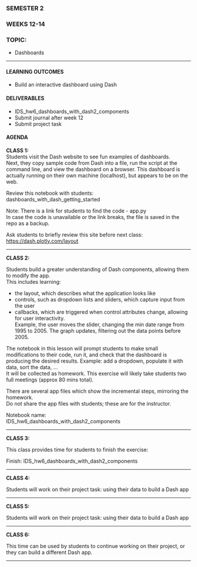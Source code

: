 ### SEMESTER 2
### WEEKS 12-14
### TOPIC: 
- Dashboards

---  

#### LEARNING OUTCOMES
- Build an interactive dashboard using Dash

#### DELIVERABLES
- IDS_hw6_dashboards_with_dash2_components
- Submit journal after week 12
- Submit project task

#### AGENDA

**CLASS 1:**  
Students visit the Dash website to see fun examples of dashboards.  
Next, they copy sample code from Dash into a file, run the script at the command line, and view the dashboard on a browser.
This dashboard is actually running on their own machine (localhost), but appears to be on the web.

Review this notebook with students:  
dashboards_with_dash_getting_started

Note: There is a link for students to find the code - app.py    
In case the code is unavailable or the link breaks, the file is saved in the repo as a backup.

Ask students to briefly review this site before next class:  
https://dash.plotly.com/layout

---

**CLASS 2:**    

Students build a greater understanding of Dash components, allowing them to modify the app.  
This includes learning:  
- the layout, which describes what the application looks like
- controls, such as dropdown lists and sliders, which capture input from the user
- callbacks, which are triggered when control attributes change, allowing for user interactivity.  
Example, the user moves the slider, changing the min date range from 1995 to 2005. The graph updates, filtering out the data points before 2005.

The notebook in this lesson will prompt students to make small modifications to their code, run it, and check that the dashboard is producing the desired results. Example: add a dropdown, populate it with data, sort the data, ...  
It will be collected as homework.  This exercise will likely take students two full meetings (approx 80 mins total).

There are several app files which show the incremental steps, mirroring the homework.  
Do not share the app files with students; these are for the instructor.

Notebook name:  
IDS_hw6_dashboards_with_dash2_components

---

**CLASS 3:**  

This class provides time for students to finish the exercise:

Finish: IDS_hw6_dashboards_with_dash2_components

---

**CLASS 4:**  

Students will work on their project task: using their data to build a Dash app

---

**CLASS 5:** 

Students will work on their project task: using their data to build a Dash app

---

**CLASS 6:**

This time can be used by students to continue working on their project, or they can build a different Dash app.

---